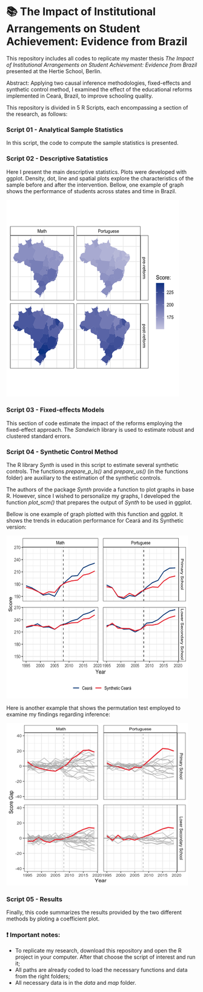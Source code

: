 # :books: The Impact of Institutional Arrangements on Student Achievement: Evidence from Brazil

This repository includes all codes to replicate my master thesis *The Impact of Institutional Arrangements on Student Achievement: Evidence from Brazil* presented at the Hertie School, Berlin.

Abstract: Applying two causal inference methodologies, fixed-effects and synthetic control method, I examined the effect of the educational reforms implemented in Ceará, Brazil, to improve schooling quality.

This repository is divided in 5 R Scripts, each encompassing a section of the research, as follows:

### Script 01 - Analytical Sample Statistics

In this script, the code to compute the sample statistics is presented.

### Script 02 - Descriptive Satatistics

Here I present the main descriptive statistics. Plots were developed with ggplot. Density, dot, line and spatial plots explore the characteristics of the sample before and after the intervention.
Bellow, one example of graph shows the performance of students across states and time in Brazil.

<img src="plots/Figure6.png" width="455" height="520" />

### Script 03 - Fixed-effects Models

This section of code estimate the impact of the reforms employing the fixed-effect approach. The *Sandwich* library is used to estimate robust and clustered standard errors.


### Script 04 - Synthetic Control Method

The R library *Synth* is used in this script to estimate several synthetic controls. The functions *prepare_p_ls()* and *prepare_us()* (in the functions folder) are auxiliary to the estimation of the synthetic controls.

The authors of the package *Synth* provide a function to plot graphs in base R. However, since I wished to personalize my graphs, I developed the function *plot_scm()* that prepares the output of *Synth* to be used in ggplot.

Bellow is one example of graph plotted with this function and ggplot. It shows the trends in education performance for Ceará and its Synthetic version:

<img src="plots/Figure8.png" width="480" height="430" />

Here is another example that shows the permutation test employed to examine my findings regarding inference:

<img src="plots/Figure15.png" width="480" height="430" />

### Script 05 - Results

Finally, this code summarizes the results provided by the two different methods by ploting a coefficient plot.

### :exclamation: Important notes:

- To replicate my research, download this repository and open the R project in your computer. After that choose the script of interest and run it;
- All paths are already coded to load the necessary functions and data from the right folders;
- All necessary data is in the *data* and *map* folder.



